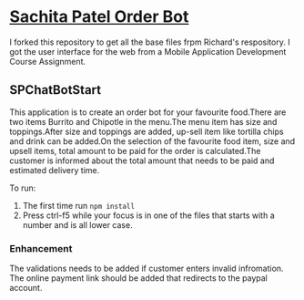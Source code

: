 # <a href="https://github.com/SachitaPatel/SPChatbotStart" target="_blank">Sachita Patel Order Bot</a>

I forked this repository to get all the base files frpm Richard's respository.
I got the user interface for the web from a Mobile Application Development Course Assignment.

## SPChatBotStart

This application is to create an order bot for your favourite food.There are two items Burrito and Chipotle in the menu.The menu item has size and toppings.After size and toppings are added, up-sell item like tortilla chips and drink can be added.On the selection of the favourite food item, size and upsell items, total amount to be paid for the order is calculated.The customer is informed about the total amount that needs to be paid and estimated delivery time.

To run:

1. The first time run `npm install`
2. Press ctrl-f5 while your focus is in one of the files that starts with a number and is all lower case.

### Enhancement

The validations needs to be added if customer enters invalid infromation.
The online payment link should be added that redirects to the paypal account.
